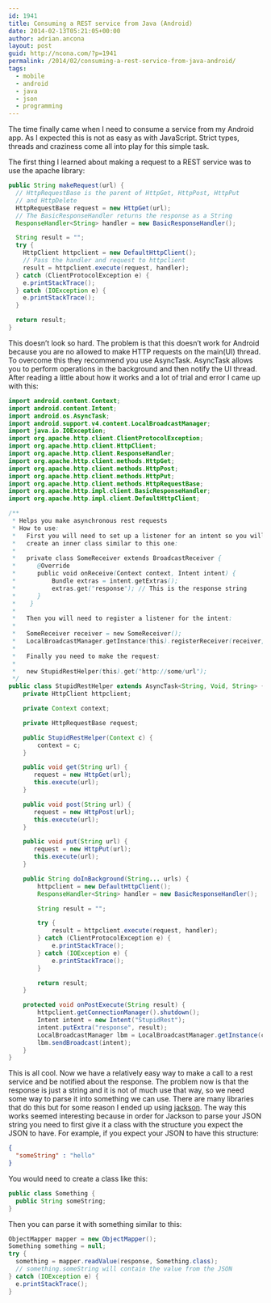 ```yaml
---
id: 1941
title: Consuming a REST service from Java (Android)
date: 2014-02-13T05:21:05+00:00
author: adrian.ancona
layout: post
guid: http://ncona.com/?p=1941
permalink: /2014/02/consuming-a-rest-service-from-java-android/
tags:
  - mobile
  - android
  - java
  - json
  - programming
---
```

The time finally came when I need to consume a service from my Android app. As I expected this is not as easy as with JavaScript. Strict types, threads and craziness come all into play for this simple task.

The first thing I learned about making a request to a REST service was to use the apache library:

```java
public String makeRequest(url) {
  // HttpRequestBase is the parent of HttpGet, HttpPost, HttpPut
  // and HttpDelete
  HttpRequestBase request = new HttpGet(url);
  // The BasicResponseHandler returns the response as a String
  ResponseHandler<String> handler = new BasicResponseHandler();

  String result = "";
  try {
    HttpClient httpclient = new DefaultHttpClient();
    // Pass the handler and request to httpclient
    result = httpclient.execute(request, handler);
  } catch (ClientProtocolException e) {
    e.printStackTrace();
  } catch (IOException e) {
    e.printStackTrace();
  }

  return result;
}
```

<!--more-->

This doesn&#8217;t look so hard. The problem is that this doesn&#8217;t work for Android because you are no allowed to make HTTP requests on the main(UI) thread. To overcome this they recommend you use AsyncTask. AsyncTask allows you to perform operations in the background and then notify the UI thread. After reading a little about how it works and a lot of trial and error I came up with this:

```java
import android.content.Context;
import android.content.Intent;
import android.os.AsyncTask;
import android.support.v4.content.LocalBroadcastManager;
import java.io.IOException;
import org.apache.http.client.ClientProtocolException;
import org.apache.http.client.HttpClient;
import org.apache.http.client.ResponseHandler;
import org.apache.http.client.methods.HttpGet;
import org.apache.http.client.methods.HttpPost;
import org.apache.http.client.methods.HttpPut;
import org.apache.http.client.methods.HttpRequestBase;
import org.apache.http.impl.client.BasicResponseHandler;
import org.apache.http.impl.client.DefaultHttpClient;

/**
 * Helps you make asynchronous rest requests
 * How to use:
 *   First you will need to set up a listener for an intent so you will need to
 *   create an inner class similar to this one:
 *
 *   private class SomeReceiver extends BroadcastReceiver {
 *      @Override
 *      public void onReceive(Context context, Intent intent) {
 *          Bundle extras = intent.getExtras();
 *          extras.get("response"); // This is the response string
 *      }
 *    }
 *
 *   Then you will need to register a listener for the intent:
 *
 *   SomeReceiver receiver = new SomeReceiver();
 *   LocalBroadcastManager.getInstance(this).registerReceiver(receiver, new IntentFilter("StupidRest"));
 *
 *   Finally you need to make the request:
 *
 *   new StupidRestHelper(this).get("http://some/url");
 */
public class StupidRestHelper extends AsyncTask<String, Void, String> {
    private HttpClient httpclient;

    private Context context;

    private HttpRequestBase request;

    public StupidRestHelper(Context c) {
        context = c;
    }

    public void get(String url) {
       request = new HttpGet(url);
       this.execute(url);
    }

    public void post(String url) {
       request = new HttpPost(url);
       this.execute(url);
    }

    public void put(String url) {
       request = new HttpPut(url);
       this.execute(url);
    }

    public String doInBackground(String... urls) {
        httpclient = new DefaultHttpClient();
        ResponseHandler<String> handler = new BasicResponseHandler();

        String result = "";

        try {
            result = httpclient.execute(request, handler);
        } catch (ClientProtocolException e) {
            e.printStackTrace();
        } catch (IOException e) {
            e.printStackTrace();
        }

        return result;
    }

    protected void onPostExecute(String result) {
        httpclient.getConnectionManager().shutdown();
        Intent intent = new Intent("StupidRest");
        intent.putExtra("response", result);
        LocalBroadcastManager lbm = LocalBroadcastManager.getInstance(context);
        lbm.sendBroadcast(intent);
    }
}
```

This is all cool. Now we have a relatively easy way to make a call to a rest service and be notified about the response. The problem now is that the response is just a string and it is not of much use that way, so we need some way to parse it into something we can use. There are many libraries that do this but for some reason I ended up using [jackson](http://jackson.codehaus.org/ "Jackson JSON procesor"). The way this works seemed interesting because in order for Jackson to parse your JSON string you need to first give it a class with the structure you expect the JSON to have. For example, if you expect your JSON to have this structure:

```json
{
  "someString" : "hello"
}
```

You would need to create a class like this:

```java
public class Something {
  public String someString;
}
```

Then you can parse it with something similar to this:

```java
ObjectMapper mapper = new ObjectMapper();
Something something = null;
try {
  something = mapper.readValue(response, Something.class);
  // something.someString will contain the value from the JSON
} catch (IOException e) {
  e.printStackTrace();
}
```
